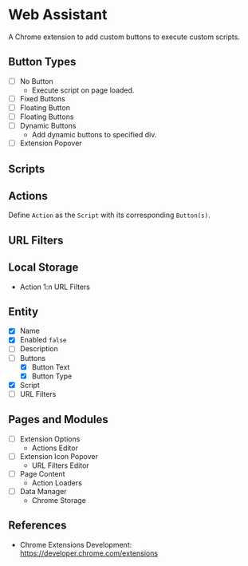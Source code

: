 # Web Assistant

<!--
```yaml
date: 2018-10-25T01:07:51+0800
titles:
    - Web Assistant
    - Page Assistant
```
-->

A Chrome extension to add custom buttons to execute custom scripts.

## Button Types

- [ ] No Button
	- Execute script on page loaded.
- [ ] Fixed Buttons
- [ ] Floating Button
- [ ] Floating Buttons
- [ ] Dynamic Buttons
	- Add dynamic buttons to specified div.
- [ ] Extension Popover

## Scripts

## Actions

Define `Action` as the `Script` with its corresponding `Button(s)`.

## URL Filters

## Local Storage

- Action 1:n URL Filters

## Entity

<!-- `- [x]` stands for required field while `- [ ]` stands for optional field. -->
- [x] Name
- [x] Enabled `false`
- [ ] Description
- [ ] Buttons
	- [x] Button Text
	- [x] Button Type
- [x] Script
- [ ] URL Filters

## Pages and Modules

- [ ] Extension Options
	- Actions Editor
- [ ] Extension Icon Popover
	- URL Filters Editor
- [ ] Page Content
	- Action Loaders
- [ ] Data Manager
	- Chrome Storage

## References

- Chrome Extensions Development: https://developer.chrome.com/extensions
